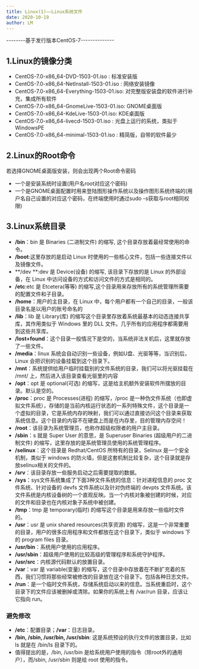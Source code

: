 ```yaml
---
title: Linux(1)——Linux系统文件
date: 2020-10-19
author: LM
---
```


--------基于发行版本CentOS-7--------------

## 1.Linux的镜像分类

- CentOS-7.0-x86_64-DVD-1503-01.iso : 标准安装版
- CentOS-7.0-x86_64-NetInstall-1503-01.iso : 网络安装镜像
- CentOS-7.0-x86_64-Everything-1503-01.iso: 对完整版安装盘的软件进行补充，集成所有软件
- CentOS-7.0-x86_64-GnomeLive-1503-01.iso: GNOME桌面版
- CentOS-7.0-x86_64-KdeLive-1503-01.iso: KDE桌面版
- CentOS-7.0-x86_64-livecd-1503-01.iso : 光盘上运行的系统，类拟于WindowsPE
- CentOS-7.0-x86_64-minimal-1503-01.iso : 精简版，自带的软件最少

## 2.Linux的Root命令

若选择GNOME桌面版安装，则会出现两个Root命令密码

- 一个是安装系统时设置(用户名root对应这个密码)
- 一个是GNOME桌面配置时用来登陆图形操作系统以及操作图形系统终端的(用户名自己设置的对应这个密码，在终端使用时通过sudo -s获取与root相同权限)

## 3.Linux系统目录

- **/bin**：bin 是 Binaries (二进制文件) 的缩写, 这个目录存放着最经常使用的命令。
- **/boot**:这里存放的是启动 Linux 时使用的一些核心文件，包括一些连接文件以及镜像文件。
- **/dev **:dev 是 Device(设备) 的缩写, 该目录下存放的是 Linux 的外部设备，在 Linux 中访问设备的方式和访问文件的方式是相同的。
- **/etc**:etc 是 Etcetera(等等) 的缩写,这个目录用来存放所有的系统管理所需要的配置文件和子目录。
- **/home**：用户的主目录，在 Linux 中，每个用户都有一个自己的目录，一般该目录名是以用户的账号命名的
- **/lib**：lib 是 Library(库) 的缩写这个目录里存放着系统最基本的动态连接共享库，其作用类似于 Windows 里的 DLL 文件。几乎所有的应用程序都需要用到这些共享库。
- **/lost+found**：这个目录一般情况下是空的，当系统非法关机后，这里就存放了一些文件。
- **/media**：linux 系统会自动识别一些设备，例如U盘、光驱等等，当识别后，Linux 会把识别的设备挂载到这个目录下。
- **/mnt**：系统提供给用户临时挂载别的文件系统的目录，我们可以将光驱挂载在 /mnt/ 上，然后进入该目录查看光驱里的内容
- **/opt**：opt 是 optional(可选) 的缩写，这是给主机额外安装软件所摆放的目录。默认是空的。
- **/proc**：proc 是 Processes(进程) 的缩写，/proc 是一种伪文件系统（也即虚拟文件系统），存储的是当前内核运行状态的一系列特殊文件，这个目录是一个虚拟的目录，它是系统内存的映射，我们可以通过直接访问这个目录来获取系统信息。这个目录的内容不在硬盘上而是在内存里，目的管理内存空间！
- **/root**：该目录为系统管理员，也称作超级权限者的用户主目录。
- **/sbin**：s 就是 Super User 的意思，是 Superuser Binaries (超级用户的二进制文件) 的缩写，这里存放的是系统管理员使用的系统管理程序。
- **/selinux**：这个目录是 Redhat/CentOS 所特有的目录，Selinux 是一个安全机制，类似于 windows 的防火墙，但是这套机制比较复杂，这个目录就是存放selinux相关的文件的。
- **/srv**：该目录存放一些服务启动之后需要提取的数据。
- **/sys**：sys文件系统集成了下面3种文件系统的信息：针对进程信息的 proc 文件系统、针对设备的 devfs 文件系统以及针对伪终端的 devpts 文件系统。该文件系统是内核设备树的一个直观反映。当一个内核对象被创建的时候，对应的文件和目录也在内核对象子系统中被创建。
- **/tmp**：tmp 是 temporary(临时) 的缩写这个目录是用来存放一些临时文件的。
- **/usr**：usr 是 unix shared resources(共享资源) 的缩写，这是一个非常重要的目录，用户的很多应用程序和文件都放在这个目录下，类似于 windows 下的 program files 目录。
- **/usr/bin**：系统用户使用的应用程序。
- **/usr/sbin**：超级用户使用的比较高级的管理程序和系统守护程序。
- **/usr/src**：内核源代码默认的放置目录。
- **/var**：var 是 variable(变量) 的缩写，这个目录中存放着在不断扩充着的东西，我们习惯将那些经常被修改的目录放在这个目录下。包括各种日志文件。
- **/run**：是一个临时文件系统，存储系统启动以来的信息。当系统重启时，这个目录下的文件应该被删掉或清除。如果你的系统上有 /var/run 目录，应该让它指向 run。

### 避免修改

- **/etc**：配置目录；**/var**：日志目录。
- **/bin, /sbin, /usr/bin, /usr/sbin**: 这是系统预设的执行文件的放置目录，比如 ls 就是在 /bin/ls 目录下的。
- 值得提出的是，/bin, /usr/bin 是给系统用户使用的指令（除root外的通用户），而/sbin, /usr/sbin 则是给 root 使用的指令。

